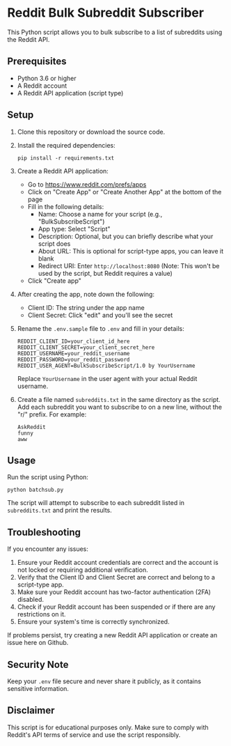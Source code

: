 # Reddit Bulk Subreddit Subscriber

This Python script allows you to bulk subscribe to a list of subreddits using the Reddit API.

## Prerequisites

- Python 3.6 or higher
- A Reddit account
- A Reddit API application (script type)

## Setup

1. Clone this repository or download the source code.

2. Install the required dependencies:
   ```
   pip install -r requirements.txt
   ```

3. Create a Reddit API application:
    - Go to https://www.reddit.com/prefs/apps
    - Click on "Create App" or "Create Another App" at the bottom of the page
    - Fill in the following details:
        - Name: Choose a name for your script (e.g., "BulkSubscribeScript")
        - App type: Select "Script"
        - Description: Optional, but you can briefly describe what your script does
        - About URL: This is optional for script-type apps, you can leave it blank
        - Redirect URI: Enter `http://localhost:8080`
          (Note: This won't be used by the script, but Reddit requires a value)
    - Click "Create app"

4. After creating the app, note down the following:
    - Client ID: The string under the app name
    - Client Secret: Click "edit" and you'll see the secret

5. Rename the `.env.sample` file to `.env` and fill in your details:
   ```
   REDDIT_CLIENT_ID=your_client_id_here
   REDDIT_CLIENT_SECRET=your_client_secret_here
   REDDIT_USERNAME=your_reddit_username
   REDDIT_PASSWORD=your_reddit_password
   REDDIT_USER_AGENT=BulkSubscribeScript/1.0 by YourUsername
   ```
   Replace `YourUsername` in the user agent with your actual Reddit username.

6. Create a file named `subreddits.txt` in the same directory as the script. Add each subreddit you want to subscribe to on a new line, without the "r/" prefix. For example:
   ```
   AskReddit
   funny
   aww
   ```

## Usage

Run the script using Python:

```
python batchsub.py
```

The script will attempt to subscribe to each subreddit listed in `subreddits.txt` and print the results.

## Troubleshooting

If you encounter any issues:

1. Ensure your Reddit account credentials are correct and the account is not locked or requiring additional verification.
2. Verify that the Client ID and Client Secret are correct and belong to a script-type app.
3. Make sure your Reddit account has two-factor authentication (2FA) disabled.
4. Check if your Reddit account has been suspended or if there are any restrictions on it.
5. Ensure your system's time is correctly synchronized.

If problems persist, try creating a new Reddit API application or create an issue here on Github.

## Security Note

Keep your `.env` file secure and never share it publicly, as it contains sensitive information.

## Disclaimer

This script is for educational purposes only. Make sure to comply with Reddit's API terms of service and use the script responsibly.